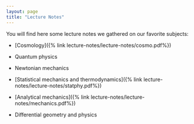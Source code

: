 ```yaml
---
layout: page
title: "Lecture Notes"
---
```


You will find here some lecture notes we gathered on our favorite subjects:

- [Cosmology]({% link lecture-notes/lecture-notes/cosmo.pdf%})

- Quantum physics

- Newtonian mechanics

- [Statistical mechanics and thermodynamics]({% link lecture-notes/lecture-notes/statphy.pdf%})
 
- [Analytical mechanics]({% link lecture-notes/lecture-notes/mechanics.pdf%})

- Differential geometry and physics
